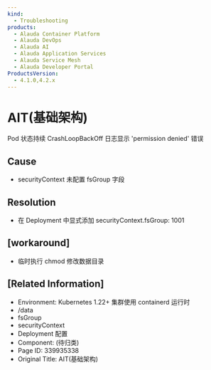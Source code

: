 ```yaml
---
kind:
  - Troubleshooting
products:
  - Alauda Container Platform
  - Alauda DevOps
  - Alauda AI
  - Alauda Application Services
  - Alauda Service Mesh
  - Alauda Developer Portal
ProductsVersion:
  - 4.1.0,4.2.x
---
```

<!-- A type of document that involves encountering a fault, diagnosing it, performing root cause analysis, and providing solutions. -->

# AIT(基础架构)

Pod 状态持续 CrashLoopBackOff 日志显示 'permission denied' 错误

## Cause
- securityContext 未配置 fsGroup 字段

## Resolution
- 在 Deployment 中显式添加 securityContext.fsGroup: 1001

## [workaround]
- 临时执行 chmod 修改数据目录

## [Related Information]
- Environment: Kubernetes 1.22+ 集群使用 containerd 运行时
- /data
- fsGroup
- securityContext
- Deployment 配置
- Component: (待归类)
- Page ID: 339935338
- Original Title: AIT(基础架构)
